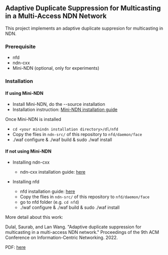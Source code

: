 ## Adaptive Duplicate Suppression for Multicasting in a Multi-Access NDN Network

This project implements an adaptive duplicate suppresion for multicasting in NDN.


### Prerequisite

- nfd
- ndn-cxx
- Mini-NDN (optional, only for experiments)

### Installation

#### If using Mini-NDN
- Install Mini-NDN, do the --source installation
- Installation instruction: [Mini-NDN installation guide](https://github.com/named-data/mini-ndn/blob/master/docs/install.rst#using-installsh)

Once Mini-NDN is installed
 - `cd <your minindn installation directory>/dl/nfd`
 - Copy the flies in `ndn-src/` of this repository to `nfd/daemon/face`
 - ./waf configure & ./waf build & sudo ./waf install


#### If not using Mini-NDN

- Installing ndn-cxx 
  - ndn-cxx installation guide: [here](https://github.com/named-data/ndn-cxx/blob/master/docs/INSTALL.rst)
  
- Installing nfd
  - nfd installation guide: [here](https://github.com/named-data/nfd/blob/master/docs/INSTALL.rst)
  - Copy the flies in `ndn-src/` of this repository to `nfd/daemon/face`
  - go to nfd folder (e.g. `cd nfd`)
  - ./waf configure & ./waf build & sudo ./waf install
  
  
More detail about this work: 

Dulal, Saurab, and Lan Wang. "Adaptive duplicate suppression for multicasting in a multi-access NDN network." Proceedings of the 9th ACM Conference on Information-Centric Networking. 2022.

PDF: [here](http://web0.cs.memphis.edu/~lanwang/paper/suppression.pdf) 
  
  







